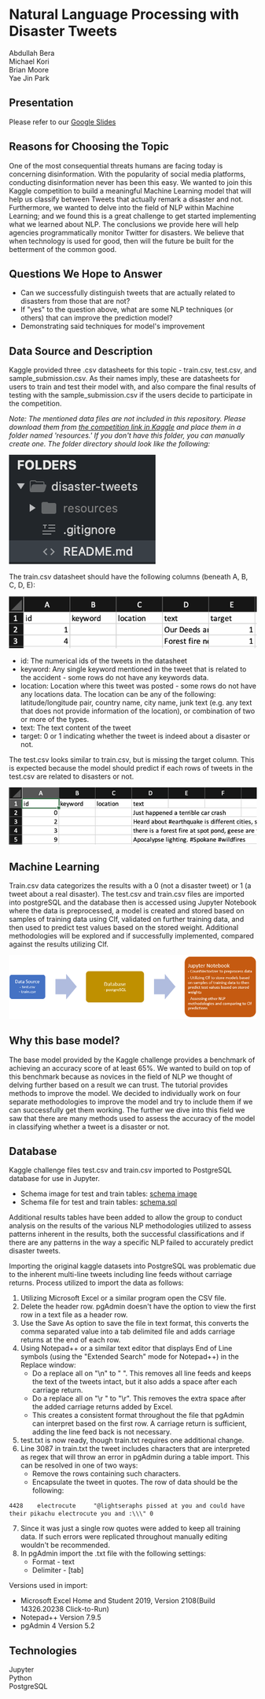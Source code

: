# Natural Language Processing with Disaster Tweets
Abdullah Bera\
Michael Kori\
Brian Moore\
Yae Jin Park

## Presentation

Please refer to our [Google Slides](https://docs.google.com/presentation/d/16GHXlgnKvGZA3lRYmmGfCSaJWSPXvLkdqPTphtwUJrQ/edit?usp=sharing)

## Reasons for Choosing the Topic

One of the most consequential threats humans are facing today is concerning disinformation. With the popularity of social media platforms, conducting disinformation never has been this easy. We wanted to join this Kaggle competition to build a meaningful Machine Learning model that will help us classify between Tweets that actually remark a disaster and not. Furthermore, we wanted to delve into the field of NLP within Machine Learning; and we found this is a great challenge to get started implementing what we learned about NLP. The conclusions we provide here will help agencies programmatically monitor Twitter for disasters. We believe that when technology is used for good, then will the future be built for the betterment of the common good.

## Questions We Hope to Answer

- Can we successfully distinguish tweets that are actually related to disasters from those that are not?
- If "yes" to the question above, what are some NLP techniques (or others) that can improve the prediction model?
- Demonstrating said techniques for model's improvement

## Data Source and Description

Kaggle provided three .csv datasheets for this topic - train.csv, test.csv, and sample_submission.csv. As their names imply, these are datasheets for users to train and test their model with, and also compare the final results of testing with the sample_submission.csv if the users decide to participate in the competition. 

*Note: The mentioned data files are not included in this repository. Please download them from [the competition link in Kaggle](https://www.kaggle.com/c/nlp-getting-started/data) and place them in a folder named 'resources.' If you don't have this folder, you can manually create one. The folder directory should look like the following:*

![directory](resources/images/directory.png)

The train.csv datasheet should have the following columns (beneath A, B, C, D, E):

![training](resources/images/training.png)

 - id: The numerical ids of the tweets in the datasheet
 - keyword: Any single keyword mentioned in the tweet that is related to the accident - some rows do not have any keywords data.
 - location: Location where this tweet was posted - some rows do not have any locations data. The location can be any of the following: latitude/longitude pair, country name, city name, junk text (e.g. any text that does not provide information of the location), or combination of two or more of the types.
 - text: The text content of the tweet 
 - target: 0 or 1 indicating whether the tweet is indeed about a disaster or not.

The test.csv looks similar to train.csv, but is missing the target column. This is expected because the model should predict if each rows of tweets in the test.csv are related to disasters or not.

![testing](resources/images/testing.png)

## Machine Learning

Train.csv data categorizes the results with a 0 (not a disaster tweet) or 1 (a tweet about a real disaster). The test.csv and train.csv files are imported into postgreSQL and the database then is accessed using Jupyter Notebook where the data is preprocessed, a model is created and stored based on samples of training data using Clf, validated on further training data, and then used to predict test values based on the stored weight. Additional methodologies will be explored and if successfully implemented, compared against the results utilizing Clf.

![Data Flow Mockup](resources/images/data_mockup.png)

## Why this base model? 

The base model provided by the Kaggle challenge provides a benchmark of achieving an accuracy score of at least 65%. We wanted to build on top of this benchmark because as novices in the field of NLP we thought of delving further based on a result we can trust. The tutorial provides methods to improve the model. We decided to individually work on four separate methodologies to improve the model and try to include them if we can successfully get them working. The further we dive into this field we saw that there are many methods used to assess the accuracy of the model in classifying whether a tweet is a disaster or not.

## Database

Kaggle challenge files test.csv and train.csv imported to PostgreSQL database for use in Jupyter. 

 - Schema image for test and train tables: [schema image](resources/images/schema.png)
 - Schema file for test and train tables: [schema.sql](resources/schema.sql)

Additional results tables have been added to allow the group to conduct analysis on the results of the various 
NLP methodologies utilized to assess patterns inherent in the results, both the successful classifications 
and if there are any patterns in the way a specific NLP failed to accurately predict disaster tweets.

Importing the original kaggle datasets into PostgreSQL was problematic due to the inherent multi-line tweets including line feeds without carriage returns. Process utilized to import the data as follows:
1.  Utilizing Microsoft Excel or a similar program open the CSV file.
2.  Delete the header row. pgAdmin doesn't have the option to view the first row in a text file as a header row.
3.  Use the Save As option to save the file in text format, this converts the comma separated value into a tab delimited file and adds carriage returns at the end of each row.
4.  Using Notepad++ or a similar text editor that displays End of Line symbols (using the "Extended Search" mode for Notepad++) in the Replace window:
    - Do a replace all on "\n" to " ". This removes all line feeds and keeps the text of the tweets intact, but it also adds a space after each carriage return.
    - Do a replace all on "\r " to "\r". This removes the extra space after the added carriage returns added by Excel.
    - This creates a consistent format throughout the file that pgAdmin can interpret based on the first row. A carriage return is sufficient, adding the line feed back is not necessary.
5.  test.txt is now ready, though train.txt requires one additional change.
6.  Line 3087 in train.txt the tweet includes characters that are interpreted as regex that will throw an error in pgAdmin during a table import. This can be resolved in one of two ways:
    - Remove the rows containing such characters.
    - Encapsulate the tweet in quotes. The row of data should be the following:
```
4428	electrocute		"@lightseraphs pissed at you and could have their pikachu electrocute you and :\\\"	0
```
7.  Since it was just a single row quotes were added to keep all training data. If such errors were replicated throughout manually editing wouldn't be recommended.
8.  In pgAdmin import the .txt file with the following settings:
    - Format - text
    - Delimiter - [tab]

Versions used in import:
 - Microsoft Excel Home and Student 2019, Version 2108(Build 14326.20238 Click-to-Run)
 - Notepad++ Version 7.9.5
 - pgAdmin 4 Version 5.2

## Technologies
Jupyter\
Python\
PostgreSQL